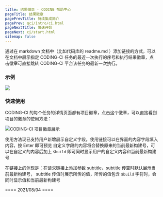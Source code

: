 ```yaml
---
title: 结果徽章 - CODING 帮助中心
pageTitle: 结果徽章
pagePrevTitle: 持续集成简介
pagePrev: qci/intro/ci.html
pageNextTitle: 快速开始
pageNext: ci/start.html
sitemap: false
---
```


通过在 markdown 文档中（比如代码库的 readme.md ）添加链接的方式，可以在文档中展示指定 CODING-CI 任务的最近一次执行的序号和执行结果徽章，点击徽章可直接跳转 CODING-CI 平台该任务的最新一次执行。

### 示例

![](https://help-assets.codehub.cn/enterprise/20211026142007.png)

### 快速使用

CODING-CI 的每个任务的详情页面都有项目徽章，点击这个徽章，可以直接看到项目的徽章的使用方法：

![CODING-CI 项目徽章展示](../../_static/QCI项目徽章的使用方法.png)

使用方法现已支持用户新增展示自定义字段，使用链接可以在界面的内容字段填入内容，按 Enter 即可预览
自定义字段的内容将会替换原来的当前最新构建号，可以在自定义的内容后加上 `$build` 即可同时显示用户的自定义内容和当前最新构建号

在链接上的体现是：在请求链接上添加参数 subtitle，subtitle 传空时默认展示当前最新构建号，
subtitle 传值时展示所传的值，所传的值包含 `$build` 字符时，会同时显示值和当前最新构建号

==== 2021/08/04 ====
